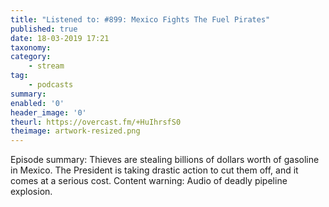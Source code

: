 ```yaml
---
title: "Listened to: #899: Mexico Fights The Fuel Pirates"
published: true
date: 18-03-2019 17:21
taxonomy:
category:
	- stream
tag:
	- podcasts
summary:
enabled: '0'
header_image: '0'
theurl: https://overcast.fm/+HuIhrsfS0
theimage: artwork-resized.png
--- 
```

Episode summary: Thieves are stealing billions of dollars worth of gasoline in Mexico. The President is taking drastic action to cut them off, and it comes at a serious cost. Content warning: Audio of deadly pipeline explosion.
